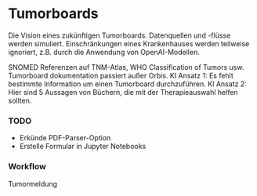 # Tumorboards 
Die Vision eines zukünftigen Tumorboards.
Datenquellen und -flüsse werden simuliert.
Einschränkungen eines Krankenhauses werden teilweise ignoriert, z.B. durch die Anwendung von OpenAI-Modellen.

SNOMED
Referenzen auf TNM-Atlas, WHO Classification of Tumors usw.
Tumorboard dokumentation passiert außer Orbis.
KI Ansatz 1: Es fehlt bestimmte Information um einen Tumorboard durchzuführen.
KI Ansatz 2: Hier sind 5 Aussagen von Büchern, die mit der Therapieauswahl helfen sollten.
 

### TODO
- Erkünde PDF-Parser-Option
- Erstelle Formular in Jupyter Notebooks

### Workflow
Tumormeldung